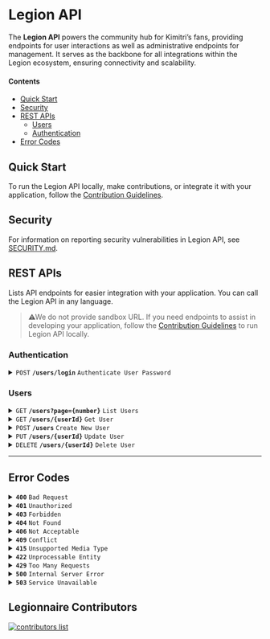 # Legion API

The **Legion API** powers the community hub for Kimitri’s fans, providing endpoints for user interactions as well as administrative endpoints for management. It serves as the backbone for all integrations within the Legion ecosystem, ensuring connectivity and scalability.


#### Contents

- [Quick Start](#quick-start)
- [Security](#security)
- [REST APIs](#rest-apis)
    - [Users](#users)
    - [Authentication](#authentication)
- [Error Codes](#error-codes)

## Quick Start

To run the Legion API locally, make contributions, or integrate it with your application, follow the  [Contribution Guidelines](./CONTRIBUTING.md).

## Security

For information on reporting security vulnerabilities in Legion API, see
[SECURITY.md](./SECURITY.md).
  
## REST APIs

Lists API endpoints for easier integration with your application. You can call the Legion API in any language. 
>⚠We do not provide sandbox URL. If you need endpoints to assist in developing your application, follow the [Contribution Guidelines](./CONTRIBUTING.md) to run Legion API locally.

### Authentication

<details>
 <summary><code>POST</code> <code><b>/users/login</b></code> <code>Authenticate User Password</code></summary>
 
#### Authenticate User Password
This endpoint authenticates a user by verifying their email or username along with the provided password. If the credentials match a registered user in the database, a JSON Web Token (JWT) is generated and returned to the client.

#### Request 

> #### Header Parameters 
> | name         |  required | description                                                                                          |
> |--------------|-----------|------------------------------------------------------------------------------------------------------|
> | Content-Type |  yes      | Required for operations with a request body. The value is application/. Where the 'format' is 'json'.|
> | X-CSRF-Token |  yes      | A CSRF token to protect against cross-site request forgery attacks. Must be included in the request.|

> #### Body Schema
> | name          |  type     | Required | description                         |
> |---------------|-----------|----------|-------------------------------------|
> | username      |  string   |**no**| 	The username of the user. Either `username` or `email` must be provided. |
> | email         |  string   |**no** | 	The email of the user. Either `username` or `email` must be provided.    |
> | password      |  string   |**yes** | 	The password for the user. |

#### Response 

> #### Sample Successful Response 
>
> Status Code: `200` <br>
> application/json
>```json
>{
>    "success": true,
>    "message": "User authenticated successfully!",
>    "data": {
>      "id": "01JEVAG858D9NP6A1NMTKXPRRA",
>      "name": "John Doe",
>      "username": "jhondoe123",
>      "email": "john.doe@example.com",
>      "token": {
>        "accessToken": "eyJhbGciOiJIUzI1NiIsInR...",
>        "refreshToken": "eyJhbGciOiJIUzI1NiIsInR5cCI6IkpXVCJ9...",
>        "expiresIn": "1737648644"
>        },
>    }
>}
>```


> #### Response Schema
> application/json
>| Key         | Type     | Description                                      |
>|-------------|----------|--------------------------------------------------|
>| success     | boolean  | Indicates whether the request was successful.    |
>| message     | string   | A message providing additional context.          |
>| data        | object   | Contains the authenticated user's details and tokens.            |
>| data.id       | string   | Unique identifier for the authenticated user (ULID format).  |
>| data.name     | string   | Name for the authenticated user.                             |
>| data.email    | string   | Email for the authenticated user.                            |
>| data.username    | string   | Username for the authenticated user.                           |
>| data.token    | object   |   Contains authentication tokens and their expiry.|
>| data.token.accessToken    | string   | 	The JWT access token.                            |
>| data.token.refreshToken    | string   | 	The JWT access refreshToken.                            |
>| data.token.expiresIn    | string   | 	The token expiration time (UNIX timestamp).                           |


</details>


### Users

<details>
 <summary><code>GET</code> <code><b>/users?page={number}</b></code> <code>List Users</code></summary>
 
#### List Users
Retrieves a paginated list of users, with 20 users per page, including detailed information for each. If the user is marked as deleted, the response return deleted status without exposing sensitive or unnecessary data.

#### Request 

> #### Header Parameters 
> | name         |  required | description                                                                                          |
> |--------------|-----------|------------------------------------------------------------------------------------------------------|
> | Content-Type |  yes      | Required for operations with a request body. The value is application/. Where the 'format' is 'json'.|
> | X-CSRF-Token |  yes      | A CSRF token to protect against cross-site request forgery attacks. Must be included in the request.|

> #### Query Parameters
> | Name | Type   | Required | Description                          |
> |------|--------|----------|--------------------------------------|
> | page   | string | **yes**  | The page number to retrieve.  |
> | includeDeleted   | string | **no**  | If set to `true`, includes data for soft-deleted users in the response. By default, only active users are retrieved.  |

#### Response 

> #### Sample Successful Response 
>
> Status Code: `200` <br>
> application/json
>```json
>{
>    "success": true,
>    "message": "Users list retrieved successfully!",
>    "data": {
>      "users": [
>           {
>               "id": "01JJ02AHX4NEFDRH5PT5KQX5MT",
>               "name": "Elaine Windler",
>               "username": "Jaylon.Stamm22",
>               "email": "Sherwood50@gmail.com",
>               "kats": 0,
>               "rank": null,
>               "isActive": true,
>               "createdAt": "2025-01-19T19:58:34.404Z"
>           },
>           {
>               "id": "01JJ0W0VM4F6DFDZWYD6P10E21",
>               "name": "Miss Luz Brakus",
>               "username": "Verlie.Dietrich66",
>               "email": "Howell.Graham61@hotmail.com",
>               "kats": 0,
>               "rank": null,
>               "isActive": true,
>               "createdAt": "2025-01-20T03:27:39.652Z"
>           },
>           ...
>       ],
>       "pagination": {
>           "totalPages": 1,
>           "totalItems": 3,
>           "isLastPage": true
>       }
>    }
>}
>```


> #### Response Schema
> application/json
>| Key         | Type     | Description                                      |
>|-------------|----------|--------------------------------------------------|
>| success     | boolean  | Indicates whether the request was successful.    |
>| message     | string   | A message providing additional context.          |
>| data        | object   | Contains the list of users and pagination details.            |
>| data.users[]                | array    | An array of user objects.                                                   |
>| data.users[].id             | string   | Unique identifier for the user (ULID format).                               |
>| data.users[].name           | string   | The user's full name.                                                       |
>| data.users[].username       | string   | The user's username.                                                       |
>| data.users[].email          | string   | The user's email address.                                                   |
>| data.users[].kats           | number   | Represents the amount of Legion community currency the user possesses.      |
>| data.users[].rank           | number   | The user's rank within the Legion community (null if unranked).             |
>| data.users[].isActive       | boolean  | Indicates whether the user is active.                                       |
>| data.users[].deletedAt      | string   | The date the user was deleted, or null if active.                           |
>| data.users[].restoredAt      | string   | The date the user was restored.                           |
>| data.users[].createdAt      | string   | Date when the user was created (ISO 8601 format).                           |
>| data.pagination           | object   | Pagination information for the result set.                                 |
>| data.pagination.totalPages| number   | Total number of pages available.                                            |
>| data.pagination.totalItems| number   | Total number of users available.                                           |
>| data.pagination.isLastPage| boolean  | Indicates whether the current page is the last one.                         |



</details>


<details>
 <summary><code>GET</code> <code><b>/users/{userId}</b></code> <code>Get User</code></summary>
 
#### Get User
Fetches detailed information about a specific user using the provided `id`. If the user is marked as deleted, the response return deleted status without exposing sensitive or unnecessary data.

#### Request 

> #### Header Parameters 
> | name         |  required | description                                                                                          |
> |--------------|-----------|------------------------------------------------------------------------------------------------------|
> | Content-Type |  yes      | Required for operations with a request body. The value is application/. Where the 'format' is 'json'.|
> | X-CSRF-Token |  yes      | A CSRF token to protect against cross-site request forgery attacks. Must be included in the request.|

> #### Path Parameters
> | Name | Type   | Required | Description                          |
> |------|--------|----------|--------------------------------------|
> | id   | string | **yes**  | The unique identifier of the user.  |


> #### Query Parameters
> | Name | Type   | Required | Description                          |
> |------|--------|----------|--------------------------------------|
> | includeDeleted   | string | **no**  | If set to `true`, includes data for soft-deleted users in the response. By default, only active users are retrieved.  |

#### Response 

> #### Sample Successful Response 
>
> Status Code: `200` <br>
> application/json
>```json
>{
>    "success": true,
>    "message": "User retrieved successfully!",
>    "data": {
>      "id": "01JEVAG858D9NP6A1NMTKXPRRA",
>      "name": "John Doe",
>      "username": "jhondoe123",
>      "email": "john.doe@example.com",
>      "kats": 0,
>      "rank": 0,
>      "isActive": true,
>      "deletedAt": null,
>      "createdAt": "2025-01-13T03:14:41.000Z"
>    }
>}
>```


> #### Response Schema
> application/json
>| Key         | Type     | Description                                      |
>|-------------|----------|--------------------------------------------------|
>| success     | boolean  | Indicates whether the request was successful.    |
>| message     | string   | A message providing additional context.          |
>| data        | object   | Contains user authentication details.            |
>| data.id       | string   | Unique identifier for the user (ulid format).  |
>| data.name     | string   | Name for the user.                             |
>| data.email    | string   | Email for the user.                            |
>| data.kats    | number   | Represents the amount of Legion community currency the user possesses.                            |
>| data.rank    | number   | Indicates the user's rank within the Legion community.                            |
>| data.isActive    | boolean   | Indicates if the user is currently active.                            |
>| data.deletedAt    | string   | Date of the user was deleted.                            |
>| data.createdAt    | string   | Date of the user was created (ISO 8601 format).    |


</details>

<details>
 <summary><code>POST</code> <code><b>/users</b></code> <code>Create New User</code></summary>
 
#### Create New User
Allows the creation of a new user in the Legion ecosystem.

#### Request 

> #### Header Parameters 
> | name         |  required | description                                                                                          |
> |--------------|-----------|------------------------------------------------------------------------------------------------------|
> | Content-Type |  yes      | Required for operations with a request body. The value is application/. Where the 'format' is 'json'.|
> | X-CSRF-Token |  yes      | A CSRF token to protect against cross-site request forgery attacks. Must be included in the request.|

> #### Body Schema
> | name          |  type     | Required | description                         |
> |---------------|-----------|----------|-------------------------------------|
> | name          |  string   |**yes**| 	The name for the new user. |
> | username      |  string   |**yes**| 	The username for the new user. |
> | password      |  string   |**no** | 	The password for the user. |
> | email         |  string   |**no** | 	The email for the user.    |

#### Response 

> #### Sample Successful Response 
>
> Status Code: `201` <br>
> application/json
>```json
>{
>    "success": true,
>    "message": "User created successfully!",
>    "data": {
>      "id": "01JEVAG858D9NP6A1NMTKXPRRA",
>      "name": "John Doe",
>      "username": "jhondoe123",
>      "email": "john.doe@example.com",
>      "isActive": true,
>      "createdAt": "2025-01-13T03:14:41.000Z"
>    }
>}
>```


> #### Response Schema
> application/json
>| Key         | Type     | Description                                      |
>|-------------|----------|--------------------------------------------------|
>| success     | boolean  | Indicates whether the request was successful.    |
>| message     | string   | A message providing additional context.          |
>| data        | object   | Contains user authentication details.            |
>| data.id       | string   | Unique identifier for the created user (ulid format).  |
>| data.name     | string   | Name for the created user.                             |
>| data.email    | string   | Email for the created user.                            |
>| data.isActive    | boolean   | Indicates if the user is currently active.                            |
>| data.createdAt    | string   | Date of the user was created (ISO 8601 format).    |


</details>

<details>
 <summary><code>PUT</code> <code><b>/users/{userId}</b></code> <code>Update User</code></summary>
 
#### Update User
Allows updating user data but prevents updates if the `username` or `email` already exists in another user's account.

#### Request 

> #### Header Parameters 
> | name         |  required | description                                                                                          |
> |--------------|-----------|------------------------------------------------------------------------------------------------------|
> | Content-Type |  yes      | Required for operations with a request body. The value is application/. Where the 'format' is 'json'.|
> | X-CSRF-Token |  yes      | A CSRF token to protect against cross-site request forgery attacks. Must be included in the request.|

> #### Path Parameters
> | Name | Type   | Required | Description                          |
> |------|--------|----------|--------------------------------------|
> | id   | string | **yes**  | The unique identifier of the user.  |

> #### Body Schema
> | name          |  type     | Required | description                         |
> |---------------|-----------|----------|-------------------------------------|
> | name          |  string   |**yes**| 	The name for the user. |
> | username      |  string   |**yes**| 	The username for the user. |
> | email         |  string   |**no** | 	The email for the user.    |

#### Response 

> #### Sample Successful Response 
>
> Status Code: `200` <br>
> application/json
>```json
>{
>    "success": true,
>    "message": "User updated successfully!",
>    "data": {
>      "id": "01JEVAG858D9NP6A1NMTKXPRRA",
>      "name": "John Doe",
>      "username": "jhondoe123",
>      "email": "john.doe@example.com",
>      "isActive": true,
>      "createdAt": "2025-01-13T03:14:41.000Z"
>    }
>}
>```


> #### Response Schema
> application/json
>| Key         | Type     | Description                                      |
>|-------------|----------|--------------------------------------------------|
>| success     | boolean  | Indicates whether the request was successful.    |
>| message     | string   | A message providing additional context.          |
>| data        | object   | Contains user authentication details.            |
>| data.id       | string   | Unique identifier for the user (ulid format).  |
>| data.name     | string   | Name for the user.                             |
>| data.email    | string   | Email for the user.                            |
>| data.isActive    | boolean   | Indicates if the user is currently active.                            |
>| data.createdAt    | string   | Date of the user was created (ISO 8601 format).    |


</details>

<details>
 <summary><code>DELETE</code> <code><b>/users/{userId}</b></code> <code>Delete User</code></summary>
 
#### Delete User
Allows soft deletion for users. When using this endpoint, users are marked as deleted without permanently removing their data from the database. This approach helps maintain data integrity and prevents potential issues with foreign key constraints.

#### Request 

> #### Header Parameters 
> | name         |  required | description                                                                                          |
> |--------------|-----------|------------------------------------------------------------------------------------------------------|
> | Content-Type |  yes      | Required for operations with a request body. The value is application/. Where the 'format' is 'json'.|
> | X-CSRF-Token |  yes      | A CSRF token to protect against cross-site request forgery attacks. Must be included in the request.|

> #### Path Parameters
> | Name | Type   | Required | Description                          |
> |------|--------|----------|--------------------------------------|
> | id   | string | **yes**  | The unique identifier of the user.  |

#### Response 

> #### Sample Successful Response 
>
> Status Code: `200` <br>
> application/json
>```json
>{
>    "success": true,
>    "message": "User deleted successfully!",
>    "data": {
>      "id": "01JEVAG858D9NP6A1NMTKXPRRA",
>      "name": "John Doe",
>      "username": "jhondoe123",
>      "email": "john.doe@example.com",
>      "kats": 0,
>      "rank": 0,
>      "isActive": true,
>      "deletedAt": "2025-01-14T03:14:41.000Z",
>      "createdAt": "2025-01-13T03:14:41.000Z"
>    }
>}
>```


> #### Response Schema
> application/json
>| Key         | Type     | Description                                      |
>|-------------|----------|--------------------------------------------------|
>| success     | boolean  | Indicates whether the request was successful.    |
>| message     | string   | A message providing additional context.          |
>| data        | object   | Contains user authentication details.            |
>| data.id       | string   | Unique identifier for the user (ulid format).  |
>| data.name     | string   | Name for the user.                             |
>| data.email    | string   | Email for the user.                            |
>| data.kats    | number   | Represents the amount of Legion community currency the user possesses.                            |
>| data.rank    | number   | Indicates the user's rank within the Legion community.                            |
>| data.isActive    | boolean   | Indicates if the user is currently active.                            |
>| data.deletedAt    | string   | Date of the user was deleted.                            |
>| data.createdAt    | string   | Date of the user was created (ISO 8601 format).    |


</details>


------------------------------------------------------------------------------------------

## Error Codes

<details>
 <summary><code><b>400</b></code> <code>Bad Request</code></summary>

#### Bad Request
The server could not understand the request. Indicates one of these conditions:

- The API cannot convert the payload data to the underlying data type.
- The data is not in the expected data format.
- A required field is not available.
- A simple data validation error occurred.

</details>

<details>
 <summary><code><b>401</b></code> <code>Unauthorized</code></summary>

#### Unauthorized
The request requires user authentication. This error may occur under the following conditions:

- The request did not include valid authentication credentials.
- The provided credentials are invalid or incorrect.
- The authentication token has expired or is missing.
- The user does not have permission to access the requested resource.

</details>

<details>
 <summary><code><b>403</b></code> <code>Forbidden</code></summary>

#### Forbidden
The client is not authorized to access this resource although it might have valid credentials. For example, the client does not have the correct JWT Token.

</details>

<details>
 <summary><code><b>404</b></code> <code>Not Found</code></summary>

#### Not Found
The server did not find anything that matches the request URI. Either the URI is incorrect or the resource is not available. For example, no data exists in the database at that key.

</details>

<details>
 <summary><code><b>406</b></code> <code>Not Acceptable</code></summary>

#### Not Acceptable
The server cannot use the client-request media type to return the response payload. For example, this error occurs if the client sends an Accept: `application/xml` request header but the API can generate only an `application/json` response.

</details>

<details>
 <summary><code><b>409</b></code> <code>Conflict</code></summary>

#### Conflict
The request could not be completed due to a conflict with the current state of the resource. This typically happens when there is an issue that prevents the server from processing the request because it would create an inconsistency. Common scenarios include:

- Resource conflict: Trying to create or update a resource that already exists, such as attempting to create a user with an email address that is already in use.
- Version conflict: Attempting to update a resource with outdated data or conflicting changes, such as trying to update a record that has been modified since it was last fetched.
- State conflict: Attempting an operation that is not allowed based on the current state of the resource, such as trying to delete a resource that is in use or locked.
</details>

<details>
 <summary><code><b>415</b></code> <code>Unsupported Media Type</code></summary>

#### Unsupported Media Type
The API cannot process the media type of the request payload. For example:
- The client sends a request with an unsupported Content-Type (e.g., sending application/xml when the server only supports application/json).
- The server cannot process the data in the Content-Type because it’s in an unexpected format (e.g., trying to upload a `.jpg` file when only `.png` files are allowed).
- The Content-Type header is missing or malformed.
</details>

<details>
 <summary><code><b>422</b></code> <code>Unprocessable Entity</code></summary>

#### Unprocessable Entity
The API cannot complete the requested action and might require interaction with APIs or processes outside of the current request. For example, this error occurs for any business validation errors, including errors that are not usually of the `400` type.
</details>

<details>
 <summary><code><b>429</b></code> <code>Too Many Requests</code></summary>

#### Too Many Requests
The rate limit for the user, application, or token exceeds a predefined value.
</details>

<details>
 <summary><code><b>500</b></code> <code>Internal Server Error</code></summary>

#### Internal Server Error
A system or application error occurred. Although the client appears to provide a correct request, something unexpected occurred on the server.
</details>

<details>
 <summary><code><b>503</b></code> <code>Service Unavailable</code></summary>

#### Service Unavailable
The server cannot handle the request for a service due to temporary maintenance.

</details>

## Legionnaire Contributors

<a href="https://github.com/kimitrii/legion-api/graphs/contributors">
  <img src="https://contributors-img.web.app/image?repo=kimitrii/legion-api&max=500" alt="contributors list"/>
</a>